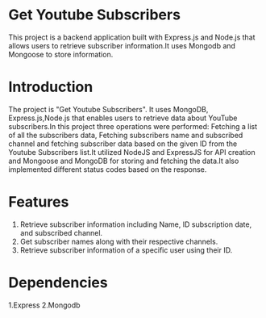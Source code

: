 # Get Youtube Subscribers
This project is a backend application built with Express.js and Node.js that allows users to retrieve subscriber information.It uses Mongodb and Mongoose to store information.
# Introduction
The project is "Get Youtube Subscribers". It uses MongoDB, Express.js,Node.js  that enables users to retrieve data about YouTube subscribers.In this project three operations were performed: Fetching a list of all the subscribers data, Fetching subscribers name and subscribed channel and fetching subscriber data based on the given ID from the Youtube Subscribers list.It utilized NodeJS and ExpressJS for API creation and Mongoose and MongoDB for storing and fetching the data.It also implemented different status codes based on the response.
# Features
1. Retrieve subscriber information including Name, ID subscription date, and subscribed channel.
2. Get subscriber names along with their respective channels.
3. Retrieve subscriber information of a specific user using their ID.
# Dependencies
1.Express
2.Mongodb
